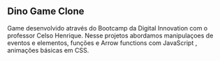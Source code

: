 ## Dino Game Clone

Game desenvolvido através do Bootcamp da Digital Innovation com o professor Celso Henrique.
Nesse projetos abordamos manipulaçoes de eventos e elementos, funções e Arrow functions com JavaScript , animações básicas em CSS.
